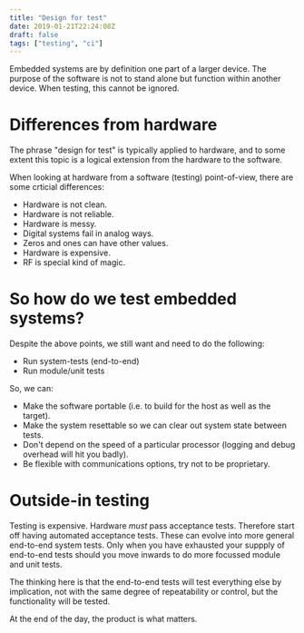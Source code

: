 ```yaml
---
title: "Design for test"
date: 2019-01-21T22:24:08Z
draft: false
tags: ["testing", "ci"]
---
```


Embedded systems are by definition one part of a larger device. The purpose of the software
is not to stand alone but function within another device.
When testing, this cannot be ignored.

# Differences from hardware
The phrase "design for test" is typically applied to hardware, and to some extent this topic is a logical
extension from the hardware to the software.

When looking at hardware from a software (testing) point-of-view, there are some crticial differences:

* Hardware is not clean.
* Hardware is not reliable.
* Hardware is messy.
* Digital systems fail in analog ways.
* Zeros and ones can have other values.
* Hardware is expensive.
* RF is special kind of magic.

# So how do we test embedded systems?

Despite the above points, we still want and need to do the following:

* Run system-tests (end-to-end)
* Run module/unit tests

So, we can:

* Make the software portable (i.e. to build for the host as well as the target).
* Make the system resettable so we can clear out system state between tests.
* Don't depend on the speed of a particular processor (logging and debug overhead will hit you badly).
* Be flexible with communications options, try not to be proprietary.

# Outside-in testing

Testing is expensive.
Hardware *must* pass acceptance tests.
Therefore start off having automated acceptance tests. These can evolve into more general end-to-end
system tests.
Only when you have exhausted your suppply of end-to-end tests should you move inwards to do more 
focussed module and unit tests.

The thinking here is that the end-to-end tests will test everything else by implication, not with the
same degree of repeatability or control, but the functionality will be tested.

At the end of the day, the product is what matters.

